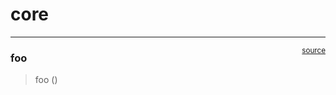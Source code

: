 # core


<!-- WARNING: THIS FILE WAS AUTOGENERATED! DO NOT EDIT! -->

------------------------------------------------------------------------

<a
href="https://github.com/bachaudhry/gis-exploration/blob/main/gis_exploration/core.py#L9"
target="_blank" style="float:right; font-size:smaller">source</a>

### foo

>  foo ()
